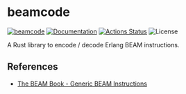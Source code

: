 beamcode
========

[![beamcode](https://img.shields.io/crates/v/beamcode.svg)](https://crates.io/crates/beamcode)
[![Documentation](https://docs.rs/beamcode/badge.svg)](https://docs.rs/beamcode)
[![Actions Status](https://github.com/sile/beamcode/workflows/CI/badge.svg)](https://github.com/sile/beamcode/actions)
![License](https://img.shields.io/crates/l/beamcode)

A Rust library to encode / decode Erlang BEAM instructions.

References
----------

- [The BEAM Book - Generic BEAM Instructions](https://blog.stenmans.org/theBeamBook/#CH-Instructions)
